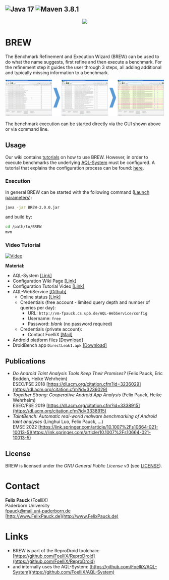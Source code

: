 ![Java 17](https://img.shields.io/badge/java-17-brightgreen.svg) ![Maven 3.8.1](https://img.shields.io/badge/maven-3.8.1-brightgreen.svg)
---
<p align="center">
	<img src="https://FoelliX.github.io/BREW/logo.png" width="300px"/>
</p>

# BREW
The Benchmark Refinement and Execution Wizard (BREW) can be used to do what the name suggests, first refine and then execute a benchmark.
For the refinement step it guides the user through 3 steps, all adding additional and typically missing information to a benchmark.
<p align="center">
	<a href="screens.png" target="_blank"><img src="screens.png" /></a>
</p>
The benchmark execution can be started directly via the GUI shown above or via command line.

## Usage
Our wiki contains [tutorials](https://github.com/FoelliX/BREW/wiki) on how to use BREW.
However, in order to execute benchmarks the underlying [AQL-System](https://github.com/FoelliX/AQL-System) must be configured.
A tutorial that explains the configuration process can be found: [here](https://github.com/FoelliX/AQL-System/wiki/Configuration).

### Execution
In general BREW can be started with the following command ([Launch parameters](https://github.com/FoelliX/BREW/wiki/Launch_parameters)):  
```bash
java -jar BREW-2.0.0.jar
```
and build by:
```bash
cd /path/to/BREW
mvn
```

### Video Tutorial
[![Video](https://FoelliX.de/videos/tutorials/AQL/splash.png)](https://FoelliX.de/videos/tutorials/BREW/video_00.mp4)

**Material:**
- AQL-System [[Link]](https://github.com/FoelliX/AQL-System)
- Configuration Wiki Page [[Link]](https://github.com/FoelliX/AQL-System/wiki/Configuration)
- Configuration Tutorial Video [[Link]](https://github.com/FoelliX/AQL-System/wiki/Video_tutorials#video-00-configuring-an-aql-system)
- AQL-WebService [[Github]](https://github.com/FoelliX/AQL-WebService)
	- Online status [[Link]](http://vm-fpauck.cs.upb.de/AQL-WebService)
	- Credentials (free account - limited query depth and number of queries per day):
		- URL: `http://vm-fpauck.cs.upb.de/AQL-WebService/config`
		- Username: `free`
		- Password: *blank* (no password required)
	- Credentials (private account):
		- Contact FoelliX [[Mail]](mailto:aql-private-account@FoelliX.de)
- Android platform files [[Download]](https://github.com/Sable/android-platforms)
- DroidBench app `DirectLeak1.apk` [[Download]](https://github.com/secure-software-engineering/DroidBench/blob/develop/apk/AndroidSpecific/DirectLeak1.apk)


## Publications
- *Do Android Taint Analysis Tools Keep Their Promises?* (Felix Pauck, Eric Bodden, Heike Wehrheim)  
ESEC/FSE 2018 [https://dl.acm.org/citation.cfm?id=3236029](https://dl.acm.org/citation.cfm?id=3236029)
- *Together Strong: Cooperative Android App Analysis* (Felix Pauck, Heike Wehrheim)  
ESEC/FSE 2019 [https://dl.acm.org/citation.cfm?id=3338915](https://dl.acm.org/citation.cfm?id=3338915)
- *TaintBench: Automatic real-world malware benchmarking of Android taint analyses* (Linghui Luo, Felix Pauck, ...)  
EMSE 2022 [https://link.springer.com/article/10.1007%2Fs10664-021-10013-5](https://link.springer.com/article/10.1007%2Fs10664-021-10013-5)

## License
BREW is licensed under the *GNU General Public License v3* (see [LICENSE](https://github.com/FoelliX/AQL-System/blob/master/LICENSE)).

# Contact
**Felix Pauck** (FoelliX)  
Paderborn University  
fpauck@mail.uni-paderborn.de  
[http://www.FelixPauck.de](http://www.FelixPauck.de)

# Links
- BREW is part of the ReproDroid toolchain: [https://github.com/FoelliX/ReproDroid](https://github.com/FoelliX/ReproDroid)
- and internally uses the AQL-System: [https://github.com/FoelliX/AQL-System](https://github.com/FoelliX/AQL-System)